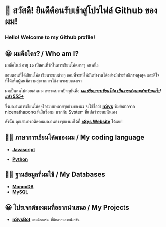 # 👋 สวัสดี! ยินดีต้อนรับเข้าสู่โปรไฟล์ Github ของผม!

### Hello! Welcome to my Github profile!

## 😀 ผมคือใคร? / Who am I?

ผมชื่อไนส์ อายุ `16` เป็นคนที่รักในการเขียนโค้ดมากๆ คนหนึ่ง

ชอบตอนที่ได้เขียนโค้ด เขียนระบบต่างๆ ชอบที่จะทำให้มันทำงานได้อย่างมีประสิทธิภาพสูงสุด และดีใจที่ได้เห็นผู้คนมีความสุขจากการใช้งานระบบของเรา

ผมเป็นคนไม่ค่อยเล่นเกม เพราะสภาพปัจจุบันคือ <ins>***ผมเปรียบการเขียนโค้ด เป็นการเล่นเกมสำหรับผมไปแล้ว 555+***</ins>

ซึ่งผลงานการเขียนโค้ดหรือระบบหลายๆอย่างของผม จะใช้ชื่อว่า [**nSys**](https://www.nsys.site) ซึ่งย่อมากจาก nicenathapong ที่เป็นชื่อผม บวกกับ System ที่แปลว่าระบบนั่นเอง

ดังนั้น คุณสามารถติดตามผลงานต่างๆของผมได้ที่ [**nSys Website**](https://www.nsys.site) ได้เลย!

## 👨‍💻 ภาษาการเขียนโค้ดของผม / My coding language

- [**Javascript**](https://www.javascript.com/)

- [**Python**](https://www.python.org/)

## 👨‍💻 ฐานข้อมูลที่ผมใช้ / My Databases

- [**MongoDB**](https://www.mongodb.com/)
- [**MySQL**](https://www.mysql.com/)

## 😀 โปรเจกต์ของผมที่อยากนำเสนอ / My Projects

- [**nSysBot**](https://www.aquabot.online) `บอทดิสคอร์ด ที่มีหลากหลายฟังก์ชัน`
